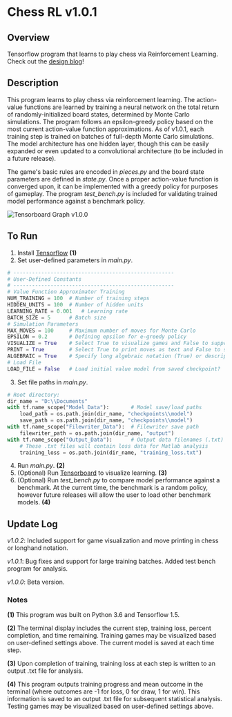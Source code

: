 # Chess RL v1.0.1

## Overview
Tensorflow program that learns to play chess via Reinforcement Learning. Check out the [design blog](https://www.jonzia.me/projects/chess-reinforcement-learning)!

## Description
This program learns to play chess via reinforcement learning. The action-value functions are learned by training a neural network on the total return of randomly-initialized board states, determined by Monte Carlo simulations. The program follows an epsilon-greedy policy based on the most current action-value function approximations. As of v1.0.1, each training step is trained on batches of full-depth Monte Carlo simulations. The model architecture has one hidden layer, though this can be easily expanded or even updated to a convolutional architecture (to be included in a future release).

The game's basic rules are encoded in *pieces.py* and the board state parameters are defined in *state.py*. Once a proper action-value function is converged upon, it can be implemented with a greedy policy for purposes of gameplay. The program *test_bench.py* is included for validating trained model performance against a benchmark policy.

![Tensorboard Graph v1.0.0](https://raw.githubusercontent.com/jonzia/Chess_RL/master/Media/Graph_100.PNG)

## To Run
1. Install [Tensorflow](https://www.tensorflow.org/) **(1)**
2. Set user-defined parameters in *main.py*.
```python
# ----------------------------------------------------
# User-Defined Constants
# ----------------------------------------------------
# Value Function Approximator Training
NUM_TRAINING = 100	# Number of training steps
HIDDEN_UNITS = 100	# Number of hidden units
LEARNING_RATE = 0.001	# Learning rate
BATCH_SIZE = 5		# Batch size
# Simulation Parameters
MAX_MOVES = 100		# Maximum number of moves for Monte Carlo
EPSILON = 0.2		# Defining epsilon for e-greedy policy
VISUALIZE = True	# Select True to visualize games and False to suppress game output
PRINT = True		# Select True to print moves as text and False to suppress printing
ALGEBRAIC = True	# Specify long algebraic notation (True) or descriptive text (False)
# Load File
LOAD_FILE = False 	# Load initial value model from saved checkpoint?
```
3. Set file paths in *main.py*.
```python
# Root directory:
dir_name = "D:\\Documents"
with tf.name_scope("Model_Data"):		# Model save/load paths
	load_path = os.path.join(dir_name, "checkpoints\\model")			# Load previous model
	save_path = os.path.join(dir_name, "checkpoints\\model")			# Save model at each step
with tf.name_scope("Filewriter_Data"):	# Filewriter save path
	filewriter_path = os.path.join(dir_name, "output")
with tf.name_scope("Output_Data"):		# Output data filenames (.txt)
	# These .txt files will contain loss data for Matlab analysis
	training_loss = os.path.join(dir_name, "training_loss.txt")
```
4. Run *main.py*. **(2)**
5. (Optional) Run [Tensorboard](https://www.tensorflow.org/programmers_guide/summaries_and_tensorboard) to visualize learning. **(3)**
6. (Optional) Run *test_bench.py* to compare model performance against a benchmark. At the current time, the benchmark is a random policy, however future releases will allow the user to load other benchmark models. **(4)**

## Update Log
_v1.0.2_: Included support for game visualization and move printing in chess or longhand notation.

_v1.0.1_: Bug fixes and support for large training batches. Added test bench program for analysis.

_v1.0.0_: Beta version.

### Notes
**(1)** This program was built on Python 3.6 and Tensorflow 1.5.

**(2)** The terminal display includes the current step, training loss, percent completion, and time remaining. Training games may be visualized based on user-defined settings above. The current model is saved at each time step.

**(3)** Upon completion of training, training loss at each step is written to an output .txt file for analysis.

**(4)** This program outputs training progress and mean outcome in the terminal (where outcomes are -1 for loss, 0 for draw, 1 for win). This information is saved to an output .txt file for subsequent statistical analysis. Testing games may be visualized based on user-defined settings above.
